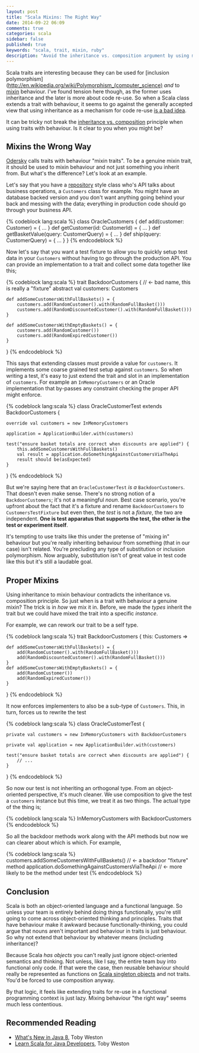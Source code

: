 ```yaml
---
layout: post
title: "Scala Mixins: The Right Way"
date: 2014-09-22 06:09
comments: true
categories: scala
sidebar: false
published: true
keywords: "scala, trait, mixin, ruby"
description: "Avoid the inheritance vs. composition argument by using mixin traits in the right way. Using inheritance to mixin behaviour contradicts the inheritance vs. composition principle, so when is a trait with behaviour a genuine mixin? Find out here."
---
```


Scala traits are interesting because they can be used for [inclusion polymorphism](http://en.wikipedia.org/wiki/Polymorphism_(computer_science) _and_ to [mixin](http://en.wikipedia.org/wiki/Mixin) behaviour. I've found tension here though, as the former uses inheritance and the later is more about code re-use. So when a Scala class extends a trait with behaviour, it seems to go against the generally accepted view that using inheritance as a mechanism for code re-use [is a bad idea](http://baddotrobot.com/blog/2009/01/24/inheritance-vs-composition/).

It can be tricky not break the [inheritance vs. composition](http://en.wikipedia.org/wiki/Composition_over_inheritance#Benefits) principle when using traits with behaviour. Is it clear to you when you might be?

<!-- more -->

## Mixins the Wrong Way

[Odersky](https://www.amazon.co.uk/Programming-Scala-Martin-Odersky/dp/0981531644/ref=as_sl_pc_ss_til?tag=baddotrobotco-21&linkCode=w01&linkId=DNXSQPP4AVLACD7U&creativeASIN=0981531644) calls traits with behaviour "mixin traits". To be a genuine mixin trait, it should be used to mixin behaviour and not just something you inherit from. But what's the difference? Let's look at an example.

Let's say that you have a [repository](http://martinfowler.com/eaaCatalog/repository.html) style class who's API talks about business operations, a `Customers` class for example. You might have an database backed version and you don't want anything going behind your back and messing with the data; everything in production code should go through your business API.

{% codeblock lang:scala %}
class OracleCustomers {
    def add(customer: Customer) = { ... }
    def getCustomer(id: CustomerId) = { ... }
    def getBasketValue(query: CustomerQuery) = { ... }
    def ship(query: CustomerQuery) = { ... }
}
{% endcodeblock %}

Now let's say that you want a test fixture to allow you to quickly setup test data in your `Customers` without having to go through the production API. You can provide an implementation to a trait and collect some data together like this;


{% codeblock lang:scala %}
trait BackdoorCustomers {                               // <- bad name, this is really a "fixture"
    abstract val customers: Customers

    def addSomeCustomersWithFullBaskets() = {
        customers.add(RandomCustomer().with(RandomFullBasket()))
        customers.add(RandomDiscountedCustomer().with(RandomFullBasket()))            
    }

    def addSomeCustomersWithEmptyBaskets() = {
        customers.add(RandomCustomer())
        customers.add(RandomExpiredCustomer())
    }
}
{% endcodeblock %}


This says that extending classes must provide a value for `customers`. It implements some coarse grained test setup against `customers`. So when writing a test, it's easy to just extend the trait and slot in an implementation of `customers`. For example an `InMemoryCustomers` or an Oracle implementation that by-passes any constraint checking the proper API might enforce.
 
 
{% codeblock lang:scala %}
class OracleCustomerTest extends BackdoorCustomers {        
    
    override val customers = new InMemoryCustomers
    
    application = ApplicationBuilder.with(customers)
    
    test("ensure basket totals are correct when discounts are applied") {
        this.addSomeCustomersWithFullBaskets()
        val result = application.doSomethingAgainstCustomersViaTheApi
        result should be(asExpected)
    }
}
{% endcodeblock %}

    
    
But we're saying here that an `OracleCustomerTest` _is a_ `BackdoorCustomers`. That doesn't even make sense. There's no strong notion of a `BackdoorCustomers`; it's not a meaningful _noun_. Best case scenario, you're upfront about the fact that it's a fixture and rename `BackdoorCustomers` to `CustomersTestFixture` but even then, the *test* is not a *fixture*, the two are independent. **One is test apparatus that supports the test, the other is the test or experiment itself**.
 
It's tempting to use traits like this under the pretense of "mixing in" behaviour but you're really inheriting behaviour from something (that in our case) isn't related. You're precluding any type of substitution or inclusion polymorphism. Now arguably, substitution isn't of great value in test code like this but it's still a laudable goal.


## Proper Mixins
    
Using inheritance to mixin behaviour contradicts the inheritance vs. composition principle. So just when is a trait with behaviour a genuine mixin? The trick is in _how_ we mix it in. Before, we made the _types_ inherit the trait but we could have mixed the trait into a specific _instance_.

For example, we can rework our trait to be a self type. 

{% codeblock lang:scala %}
trait BackdoorCustomers {
    this: Customers =>
    
    def addSomeCustomersWithFullBaskets() = {
        add(RandomCustomer().with(RandomFullBasket()))
        add(RandomDiscountedCustomer().with(RandomFullBasket()))            
    }
    def addSomeCustomersWithEmptyBaskets() = {
        add(RandomCustomer())
        add(RandomExpiredCustomer())
    }
}
{% endcodeblock %}

    
It now enforces implementers to also be a sub-type of `Customers`. This, in turn, forces us to rewrite the test

{% codeblock lang:scala %}
class OracleCustomerTest {        
    
    private val customers = new InMemoryCustomers with BackdoorCustomers
    
    private val application = new ApplicationBuilder.with(customers)
    
    test("ensure basket totals are correct when discounts are applied") {
        // ...
    }
}
{% endcodeblock %}

    

So now our test is not inheriting an orthogonal type. From an object-oriented perspective, it's much cleaner. We use composition to give the test a `customers` instance but this time, we treat it as two things. The actual type of the thing is;
  
{% codeblock lang:scala %}
InMemoryCustomers with BackdoorCustomers
{% endcodeblock %}


So all the backdoor methods work along with the API methods but now we can clearer about which is which. For example,


{% codeblock lang:scala %}
customers.addSomeCustomersWithFullBaskets()         // <- a backdoor "fixture" method
application.doSomethingAgainstCustomersViaTheApi    // <- more likely to be the method under test
{% endcodeblock %}
    
## Conclusion

Scala is both an object-oriented language and a functional language. So unless your team is entirely behind doing things functionally, you're still going to come across object-oriented thinking and principles. Traits that have behaviour make it awkward because functionally-thinking, you could argue that nouns aren't important and behaviour in traits is just behaviour. So why not extend that behaviour by whatever means (including inheritance)?

Because Scala _has objects_ you can't really just ignore object-oriented semantics and thinking. Not unless, like I say, the entire team buy into functional only code. If that were the case, then reusable behaviour should really be represented as functions on [Scala singleton objects](http://tutorials.jenkov.com/scala/singleton-and-companion-objects.html) and not traits. You'd be forced to use composition anyway.

By that logic, it feels like extending traits for re-use in a functional programming context is just lazy. Mixing behaviour "the right way" seems much less contentious.


## Recommended Reading

 * <a href="http://leanpub.com/whatsnewjava8" onClick="trackOutboundLink(this, 'Outbound Links', 'leanpub.com'); return false;">What's New in Java 8</a>, Toby Weston
 * <a href="http://amzn.to/1M0w9jZ" onClick="trackOutboundLink(this, 'Outbound Links', 'amazon.com'); return false;">Learn Scala for Java Developers</a>, Toby Weston

&nbsp;
&nbsp;
&nbsp;